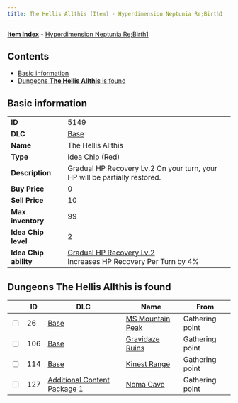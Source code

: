 ```yaml
---
title: The Hellis Allthis (Item) - Hyperdimension Neptunia Re;Birth1
---
```


[**Item Index**](/neptunia/rb1/item/index.html) - [Hyperdimension Neptunia Re;Birth1](/neptunia/rb1)

## Contents

- [Basic information](#basic-information)
- [Dungeons **The Hellis Allthis** is found](#dungeons-the-hellis-allthis-is-found)
## Basic information

|   |   |
| -- | -- |
| **ID** | 5149 |
| **DLC** | [Base](/neptunia/rb1/dlc/1-base.html) |
| **Name** | The Hellis Allthis |
| **Type** | Idea Chip (Red) |
| **Description** | Gradual HP Recovery Lv.2 On your turn, your HP will be partially restored. |
| **Buy Price** | 0 |
| **Sell Price** | 10 |
| **Max inventory** | 99 |
| **Idea Chip level** | 2 |
| **Idea Chip ability** | [Gradual HP Recovery Lv.2](/neptunia/rb1/avatar/1-9648-gradual-hp-recovery-lv-2.html)<br />Increases HP Recovery Per Turn by 4% |


## Dungeons **The Hellis Allthis** is found

|    | ID | DLC | Name | From |
| -- | -- | --- | ---- | ---- |
| <input type="checkbox" id="rb1-dungeon-1-26" class="trackbox" /> | 26 | [Base](/neptunia/rb1/dlc/1-base.html) | [MS Mountain Peak](/neptunia/rb1/dungeon/1-26-ms-mountain-peak.html) | Gathering point |
| <input type="checkbox" id="rb1-dungeon-1-106" class="trackbox" /> | 106 | [Base](/neptunia/rb1/dlc/1-base.html) | [Gravidaze Ruins](/neptunia/rb1/dungeon/1-106-gravidaze-ruins.html) | Gathering point |
| <input type="checkbox" id="rb1-dungeon-1-114" class="trackbox" /> | 114 | [Base](/neptunia/rb1/dlc/1-base.html) | [Kinest Range](/neptunia/rb1/dungeon/1-114-kinest-range.html) | Gathering point |
| <input type="checkbox" id="rb1-dungeon-10-127" class="trackbox" /> | 127 | [Additional Content Package 1](/neptunia/rb1/dlc/10-pack1.html) | [Noma Cave](/neptunia/rb1/dungeon/10-127-noma-cave.html) | Gathering point |
